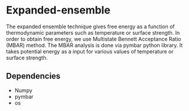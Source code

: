 # Expanded-ensemble

The expanded ensemble technique gives free energy as a function of thermodynamic parameters such as temperature or surface strength. In order to obtain free energy, we use Multistate Bennett Acceptance Ratio (MBAR) method. The MBAR analysis is done via pymbar python library. It takes potential energy as a input for various values of temperature or surface strength.

## Dependencies
* Numpy
* pymbar
* os
